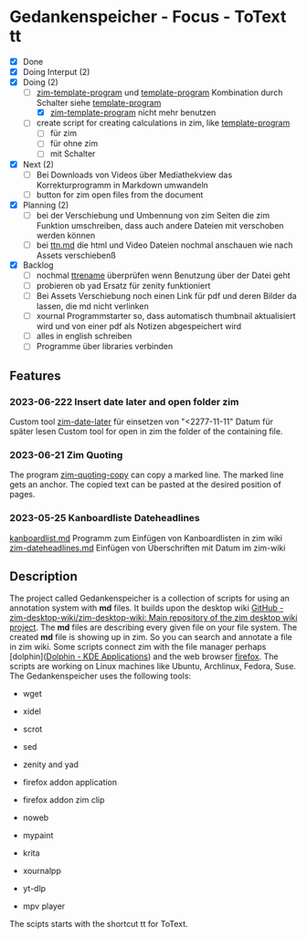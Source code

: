 # Gedankenspeicher - Focus - ToText tt

- [X] Done
- [X] Doing Interput (2)
- [X] Doing (2)
    - [ ] [zim-template-program]() und [template-program]() Kombination durch Schalter siehe [template-program]()
        - [X] [zim-template-program]() nicht mehr benutzen
    - [ ] create script for creating calculations in zim, like [template-program]()
        - [ ] für zim
        - [ ] für ohne zim
        - [ ] mit Schalter
- [X] Next (2)
	- [ ] Bei Downloads von Videos über Mediathekview
	das Korrekturprogramm in Markdown umwandeln
	- [ ] button for zim open files from the document
- [X] Planning (2)
	- [ ] bei der Verschiebung und Umbennung von zim Seiten
	die zim Funktion umschreiben, dass auch andere Dateien
	mit verschoben werden können
	- [ ] bei [ttn.md](ttn.md) die html und Video Dateien
	nochmal anschauen wie nach Assets verschiebenß
- [X] Backlog
	- [ ] nochmal [ttrename](ttrename.md) überprüfen wenn Benutzung über der Datei geht
    - [ ] probieren ob yad Ersatz für zenity funktioniert
	- [ ] Bei Assets Verschiebung noch einen Link für pdf und
	deren Bilder da lassen, die md nicht verlinken
	- [ ] xournal Programmstarter so, dass automatisch thumbnail
	aktualisiert wird und von einer pdf als Notizen abgespeichert wird
	- [ ] alles in english schreiben
	- [ ] Programme über libraries verbinden

## Features

### 2023-06-222 Insert date later and open folder zim
Custom tool [zim-date-later]() für einsetzen von "<2277-11-11" Datum für später lesen
Custom tool for open in zim the folder of the containing file.

### 2023-06-21 Zim Quoting
The program [zim-quoting-copy]() can copy a marked line. The marked line gets an anchor. The copied text can be pasted at the desired position of pages.

### 2023-05-25 Kanboardliste Dateheadlines
[kanboardlist.md](kanboardlist.md) Programm zum Einfügen von Kanboardlisten in zim wiki
[zim-dateheadlines.md](zim-dateheadlines.md) Einfügen von Überschriften mit Datum im zim-wiki


## Description
The project called Gedankenspeicher is a collection of scripts for using an annotation system with **md** files. It builds upon the desktop wiki [GitHub - zim-desktop-wiki/zim-desktop-wiki: Main repository of the zim desktop wiki project](https://github.com/zim-desktop-wiki/zim-desktop-wiki). The **md** files are describing every given file on your file system. The created **md** file is showing up in zim. So you can search and annotate a file in zim wiki. Some scripts connect zim with the file manager perhaps [dolphin]([Dolphin - KDE Applications](https://apps.kde.org/dolphin/)) and the web browser [firefox](https://www.mozilla.org/en-US/firefox/new/). The scripts are working on Linux machines like Ubuntu, Archlinux, Fedora, Suse. The Gedankenspeicher uses the following tools:

- wget

- xidel

- scrot

- sed

- zenity and yad

- firefox addon application

- firefox addon zim clip

- noweb

- mypaint

- krita

- xournalpp

- yt-dlp

- mpv player

The scipts starts with the shortcut tt for ToText. 
